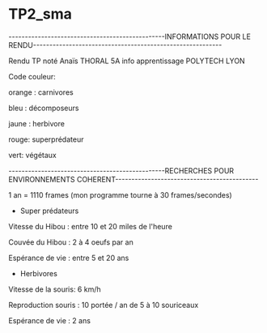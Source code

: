 # TP2_sma
 
------------------------------------------------INFORMATIONS POUR LE RENDU----------------------------------------------------------

Rendu TP noté Anaïs THORAL 
5A info apprentissage
POLYTECH LYON

Code couleur:


orange : carnivores


bleu : décomposeurs


jaune : herbivore


rouge: superprédateur


vert: végétaux


------------------------------------------------RECHERCHES POUR ENVIRONNEMENTS COHERENT--------------------------------------------

1 an = 1110 frames (mon programme tourne à 30 frames/secondes)

* Super prédateurs 


Vitesse du Hibou : entre 10 et 20 miles de l'heure 


Couvée du Hibou : 2 à 4 oeufs par an


Espérance de vie : entre 5 et 20 ans 


* Herbivores

Vitesse de la souris: 6 km/h

Reproduction souris : 10 portée / an de 5 à 10 souriceaux

Espérance de vie : 2 ans
